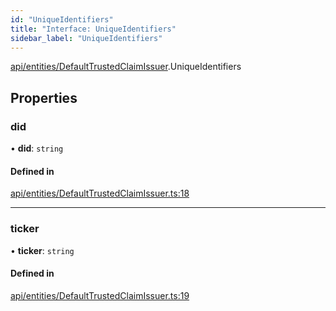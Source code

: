 ```yaml
---
id: "UniqueIdentifiers"
title: "Interface: UniqueIdentifiers"
sidebar_label: "UniqueIdentifiers"
---
```


[api/entities/DefaultTrustedClaimIssuer](../../../../../modules/API/Entities/DefaultTrustedClaimIssuer/DefaultTrustedClaimIssuer.md).UniqueIdentifiers

## Properties

### did

• **did**: `string`

#### Defined in

[api/entities/DefaultTrustedClaimIssuer.ts:18](https://github.com/PolymeshAssociation/polymesh-sdk/blob/31fdce23/src/api/entities/DefaultTrustedClaimIssuer.ts#L18)

___

### ticker

• **ticker**: `string`

#### Defined in

[api/entities/DefaultTrustedClaimIssuer.ts:19](https://github.com/PolymeshAssociation/polymesh-sdk/blob/31fdce23/src/api/entities/DefaultTrustedClaimIssuer.ts#L19)
